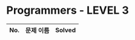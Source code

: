 # Programmers - LEVEL 3


|          No.          |        문제 이름         |        Solved         |
| :-----: | :-----: | :-----: |


